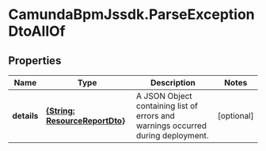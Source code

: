# CamundaBpmJssdk.ParseExceptionDtoAllOf

## Properties

Name | Type | Description | Notes
------------ | ------------- | ------------- | -------------
**details** | [**{String: ResourceReportDto}**](ResourceReportDto.md) | A JSON Object containing list of errors and warnings occurred during deployment. | [optional] 


